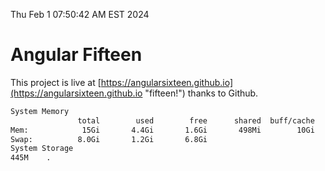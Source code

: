 Thu Feb  1 07:50:42 AM EST 2024

# Angular Fifteen


This project is live at [https://angularsixteen.github.io](https://angularsixteen.github.io "fifteen!") thanks to Github.

```bash
System Memory
               total        used        free      shared  buff/cache   available
Mem:            15Gi       4.4Gi       1.6Gi       498Mi        10Gi        10Gi
Swap:          8.0Gi       1.2Gi       6.8Gi
System Storage
445M	.
